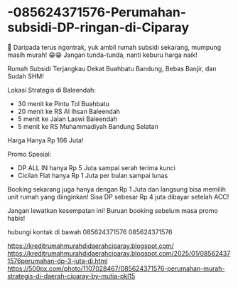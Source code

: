 # -085624371576-Perumahan-subsidi-DP-ringan-di-Ciparay
📢 Daripada terus ngontrak, yuk ambil rumah subsidi sekarang, mumpung masih murah! 😁😁 Jangan tunda-tunda, nanti keburu harga naik!

Rumah Subsidi Terjangkau Dekat Buahbatu Bandung, Bebas Banjir, dan Sudah SHM!

Lokasi Strategis di Baleendah:
- 30 menit ke Pintu Tol Buahbatu
- 20 menit ke RS Al Ihsan Baleendah
- 5 menit ke Jalan Laswi Baleendah
- 5 menit ke RS Muhammadiyah Bandung Selatan

Harga Hanya Rp 166 Juta!

Promo Spesial:
- DP ALL IN hanya Rp 5 Juta sampai serah terima kunci
- Cicilan Flat hanya Rp 1 Juta per bulan sampai lunas

Booking sekarang juga hanya dengan Rp 1 Juta dan langsung bisa memilih unit rumah yang diinginkan! Sisa DP sebesar Rp 4 juta dibayar setelah ACC!

Jangan lewatkan kesempatan ini! Buruan booking sebelum masa promo habis!

hubungi kontak di bawah
085624371576
085624371576

https://kreditrumahmurahdidaerahciparay.blogspot.com/
https://kreditrumahmurahdidaerahciparay.blogspot.com/2025/01/085624371576perumahan-dp-3-juta-di.html
https://500px.com/photo/1107028467/085624371576-perumahan-murah-strategis-di-daerah-ciparay-by-mutia-pkl15
